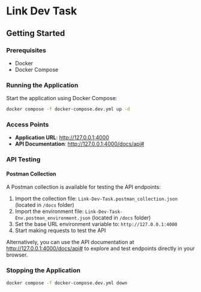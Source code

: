 # Link Dev Task

## Getting Started

### Prerequisites
- Docker
- Docker Compose

### Running the Application

Start the application using Docker Compose:

```bash
docker compose -f docker-compose.dev.yml up -d
```

### Access Points

- **Application URL**: http://127.0.0.1:4000
- **API Documentation**: http://127.0.0.1:4000/docs/api#

### API Testing

#### Postman Collection

A Postman collection is available for testing the API endpoints:

1. Import the collection file: `Link-Dev-Task.postman_collection.json` (located in `/docs` folder)
2. Import the environment file: `Link-Dev-Task-Env.postman_environment.json` (located in `/docs` folder)
3. Set the base URL environment variable to: `http://127.0.0.1:4000`
4. Start making requests to test the API

Alternatively, you can use the API documentation at http://127.0.0.1:4000/docs/api# to explore and test endpoints directly in your browser.

### Stopping the Application

```bash
docker compose -f docker-compose.dev.yml down
```
